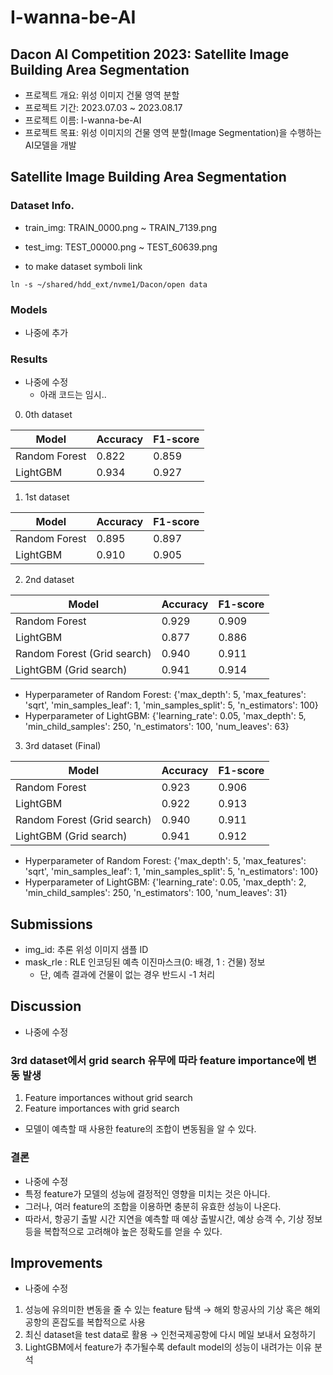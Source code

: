 # I-wanna-be-AI

## Dacon AI Competition 2023: Satellite Image Building Area Segmentation

- 프로젝트 개요: 위성 이미지 건물 영역 분할
- 프로젝트 기간: 2023.07.03 ~ 2023.08.17
- 프로젝트 이름: I-wanna-be-AI
- 프로젝트 목표: 위성 이미지의 건물 영역 분할(Image Segmentation)을 수행하는 AI모델을 개발

## Satellite Image Building Area Segmentation

### Dataset Info.

- train_img: TRAIN_0000.png ~ TRAIN_7139.png
- test_img: TEST_00000.png ~ TEST_60639.png

- to make dataset symboli link 
```
ln -s ~/shared/hdd_ext/nvme1/Dacon/open data
```


### Models

- 나중에 추가

### Results

- 나중에 수정
  - 아래 코드는 임시..

0. 0th dataset

| Model         | Accuracy | F1-score |
| ------------- | -------- | -------- |
| Random Forest | 0.822    | 0.859    |
| LightGBM      | 0.934    | 0.927    |

1. 1st dataset

| Model         | Accuracy | F1-score |
| ------------- | -------- | -------- |
| Random Forest | 0.895    | 0.897    |
| LightGBM      | 0.910    | 0.905    |

2. 2nd dataset

| Model                       | Accuracy | F1-score |
| --------------------------- | -------- | -------- |
| Random Forest               | 0.929    | 0.909    |
| LightGBM                    | 0.877    | 0.886    |
| Random Forest (Grid search) | 0.940    | 0.911    |
| LightGBM (Grid search)      | 0.941    | 0.914    |

- Hyperparameter of Random Forest: {'max_depth': 5, 'max_features': 'sqrt', 'min_samples_leaf': 1, 'min_samples_split': 5, 'n_estimators': 100}
- Hyperparameter of LightGBM: {'learning_rate': 0.05, 'max_depth': 5, 'min_child_samples': 250, 'n_estimators': 100, 'num_leaves': 63}

3. 3rd dataset (Final)

| Model                       | Accuracy | F1-score |
| --------------------------- | -------- | -------- |
| Random Forest               | 0.923    | 0.906    |
| LightGBM                    | 0.922    | 0.913    |
| Random Forest (Grid search) | 0.940    | 0.911    |
| LightGBM (Grid search)      | 0.941    | 0.912    |

- Hyperparameter of Random Forest: {'max_depth': 5, 'max_features': 'sqrt', 'min_samples_leaf': 1, 'min_samples_split': 5, 'n_estimators': 100}
- Hyperparameter of LightGBM: {'learning_rate': 0.05, 'max_depth': 2, 'min_child_samples': 250, 'n_estimators': 100, 'num_leaves': 31}

## Submissions

- img_id: 추론 위성 이미지 샘플 ID
- mask_rle : RLE 인코딩된 예측 이진마스크(0: 배경, 1 : 건물) 정보
  - 단, 예측 결과에 건물이 없는 경우 반드시 -1 처리

## Discussion

- 나중에 수정

### 3rd dataset에서 grid search 유무에 따라 feature importance에 변동 발생

1. Feature importances without grid search
2. Feature importances with grid search

- 모델이 예측할 때 사용한 feature의 조합이 변동됨을 알 수 있다.

### 결론

- 나중에 수정
- 특정 feature가 모델의 성능에 결정적인 영향을 미치는 것은 아니다.
- 그러나, 여러 feature의 조합을 이용하면 충분히 유효한 성능이 나온다.
- 따라서, 항공기 출발 시간 지연을 예측할 때 예상 출발시간, 예상 승객 수, 기상 정보 등을 복합적으로 고려해야 높은 정확도를 얻을 수 있다.

## Improvements

- 나중에 수정

1. 성능에 유의미한 변동을 줄 수 있는 feature 탐색 → 해외 항공사의 기상 혹은 해외 공항의 혼잡도를 복합적으로 사용
2. 최신 dataset을 test data로 활용 → 인천국제공항에 다시 메일 보내서 요청하기
3. LightGBM에서 feature가 추가될수록 default model의 성능이 내려가는 이유 분석
